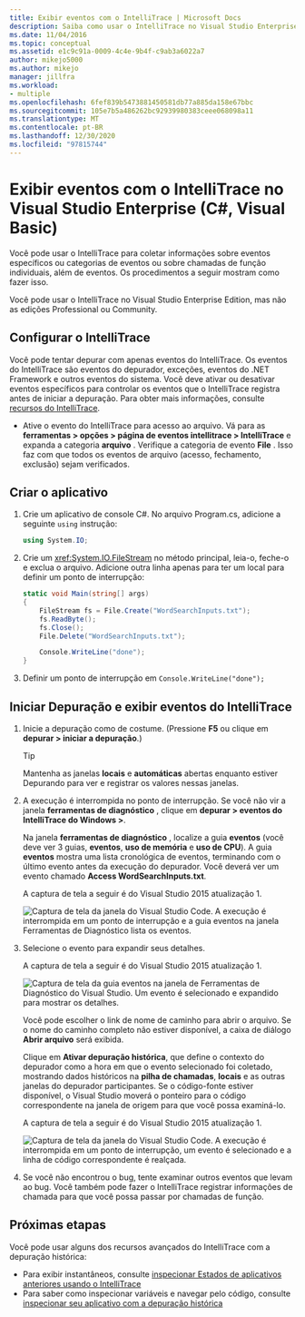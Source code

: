 ```yaml
---
title: Exibir eventos com o IntelliTrace | Microsoft Docs
description: Saiba como usar o IntelliTrace no Visual Studio Enterprise para coletar dados sobre eventos específicos, categorias de eventos e chamadas de função individuais.
ms.date: 11/04/2016
ms.topic: conceptual
ms.assetid: e1c9c91a-0009-4c4e-9b4f-c9ab3a6022a7
author: mikejo5000
ms.author: mikejo
manager: jillfra
ms.workload:
- multiple
ms.openlocfilehash: 6fef839b5473881450581db77a885da158e67bbc
ms.sourcegitcommit: 105e7b5a486262bc92939980383ceee068098a11
ms.translationtype: MT
ms.contentlocale: pt-BR
ms.lasthandoff: 12/30/2020
ms.locfileid: "97815744"
---
```

# <a name="view-events-with-intellitrace-in-visual-studio-enterprise-c-visual-basic"></a>Exibir eventos com o IntelliTrace no Visual Studio Enterprise (C#, Visual Basic)

Você pode usar o IntelliTrace para coletar informações sobre eventos específicos ou categorias de eventos ou sobre chamadas de função individuais, além de eventos. Os procedimentos a seguir mostram como fazer isso.

Você pode usar o IntelliTrace no Visual Studio Enterprise Edition, mas não as edições Professional ou Community.

## <a name="configure-intellitrace"></a><a name="GettingStarted"></a> Configurar o IntelliTrace

Você pode tentar depurar com apenas eventos do IntelliTrace. Os eventos do IntelliTrace são eventos do depurador, exceções, eventos do .NET Framework e outros eventos do sistema. Você deve ativar ou desativar eventos específicos para controlar os eventos que o IntelliTrace registra antes de iniciar a depuração. Para obter mais informações, consulte [recursos do IntelliTrace](../debugger/intellitrace-features.md).

- Ative o evento do IntelliTrace para acesso ao arquivo. Vá para as **ferramentas > opções > página de eventos intellitrace > IntelliTrace** e expanda a categoria **arquivo** . Verifique a categoria de evento **File** . Isso faz com que todos os eventos de arquivo (acesso, fechamento, exclusão) sejam verificados.

## <a name="create-your-app"></a>Criar o aplicativo

1. Crie um aplicativo de console C#. No arquivo Program.cs, adicione a seguinte `using` instrução:

    ```csharp
    using System.IO;
    ```

2. Crie um <xref:System.IO.FileStream> no método principal, leia-o, feche-o e exclua o arquivo. Adicione outra linha apenas para ter um local para definir um ponto de interrupção:

    ```csharp
    static void Main(string[] args)
    {
        FileStream fs = File.Create("WordSearchInputs.txt");
        fs.ReadByte();
        fs.Close();
        File.Delete("WordSearchInputs.txt");

        Console.WriteLine("done");
    }
    ```

3. Definir um ponto de interrupção em `Console.WriteLine("done");`

## <a name="start-debugging-and-view-intellitrace-events"></a>Iniciar Depuração e exibir eventos do IntelliTrace

1. Inicie a depuração como de costume. (Pressione **F5** ou clique em **depurar > iniciar a depuração**.)

    > [!TIP]
    > Mantenha as janelas **locais** e **automáticas** abertas enquanto estiver Depurando para ver e registrar os valores nessas janelas.

2. A execução é interrompida no ponto de interrupção. Se você não vir a janela **ferramentas de diagnóstico** , clique em **depurar > eventos do IntelliTrace do Windows >**.

    Na janela **ferramentas de diagnóstico** , localize a guia **eventos** (você deve ver 3 guias, **eventos**, **uso de memória** e **uso de CPU**). A guia **eventos** mostra uma lista cronológica de eventos, terminando com o último evento antes da execução do depurador. Você deverá ver um evento chamado **Access WordSearchInputs.txt**.

    A captura de tela a seguir é do Visual Studio 2015 atualização 1.

    ![Captura de tela da janela do Visual Studio Code. A execução é interrompida em um ponto de interrupção e a guia eventos na janela Ferramentas de Diagnóstico lista os eventos.](../debugger/media/intellitrace-update1.png)

3. Selecione o evento para expandir seus detalhes.

    A captura de tela a seguir é do Visual Studio 2015 atualização 1.

    ![Captura de tela da guia eventos na janela de Ferramentas de Diagnóstico do Visual Studio. Um evento é selecionado e expandido para mostrar os detalhes.](../debugger/media/intellitraceupdate1-singleevent.png)

    Você pode escolher o link de nome de caminho para abrir o arquivo. Se o nome do caminho completo não estiver disponível, a caixa de diálogo **Abrir arquivo** será exibida.

    Clique em **Ativar depuração histórica**, que define o contexto do depurador como a hora em que o evento selecionado foi coletado, mostrando dados históricos na **pilha de chamadas**, **locais** e as outras janelas do depurador participantes. Se o código-fonte estiver disponível, o Visual Studio moverá o ponteiro para o código correspondente na janela de origem para que você possa examiná-lo.

    A captura de tela a seguir é do Visual Studio 2015 atualização 1.

    ![Captura de tela da janela do Visual Studio Code. A execução é interrompida em um ponto de interrupção, um evento é selecionado e a linha de código correspondente é realçada.](../debugger/media/historicaldebugging-update1.png)

4. Se você não encontrou o bug, tente examinar outros eventos que levam ao bug. Você também pode fazer o IntelliTrace registrar informações de chamada para que você possa passar por chamadas de função.

## <a name="next-steps"></a>Próximas etapas

Você pode usar alguns dos recursos avançados do IntelliTrace com a depuração histórica:

- Para exibir instantâneos, consulte [inspecionar Estados de aplicativos anteriores usando o IntelliTrace](../debugger/view-historical-application-state.md)
- Para saber como inspecionar variáveis e navegar pelo código, consulte [inspecionar seu aplicativo com a depuração histórica](../debugger/historical-debugging-inspect-app.md)
